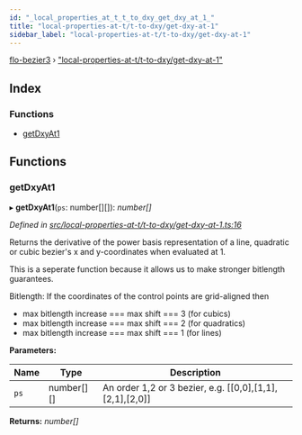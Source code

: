 ```yaml
---
id: "_local_properties_at_t_t_to_dxy_get_dxy_at_1_"
title: "local-properties-at-t/t-to-dxy/get-dxy-at-1"
sidebar_label: "local-properties-at-t/t-to-dxy/get-dxy-at-1"
---
```


[flo-bezier3](../globals.md) › ["local-properties-at-t/t-to-dxy/get-dxy-at-1"](_local_properties_at_t_t_to_dxy_get_dxy_at_1_.md)

## Index

### Functions

* [getDxyAt1](_local_properties_at_t_t_to_dxy_get_dxy_at_1_.md#getdxyat1)

## Functions

###  getDxyAt1

▸ **getDxyAt1**(`ps`: number[][]): *number[]*

*Defined in [src/local-properties-at-t/t-to-dxy/get-dxy-at-1.ts:16](https://github.com/FlorisSteenkamp/FloBezier/blob/6f79660/src/local-properties-at-t/t-to-dxy/get-dxy-at-1.ts#L16)*

Returns the derivative of the power basis representation of a line, quadratic
or cubic bezier's x and y-coordinates when evaluated at 1.

This is a seperate function because it allows us to make stronger bitlength
guarantees.

Bitlength: If the coordinates of the control points are grid-aligned then
* max bitlength increase === max shift === 3 (for cubics)
* max bitlength increase === max shift === 2 (for quadratics)
* max bitlength increase === max shift === 1 (for lines)

**Parameters:**

Name | Type | Description |
------ | ------ | ------ |
`ps` | number[][] | An order 1,2 or 3 bezier, e.g. [[0,0],[1,1],[2,1],[2,0]]  |

**Returns:** *number[]*
